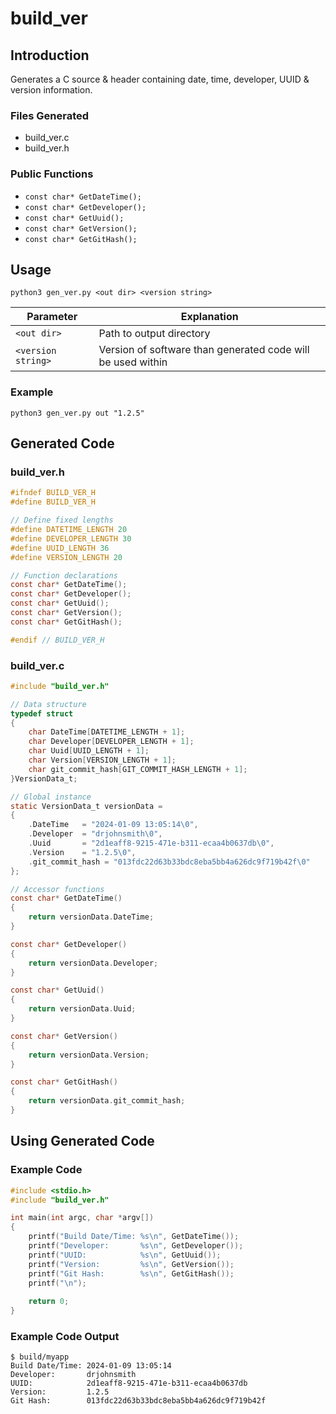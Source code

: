 # build_ver
## Introduction
Generates a C source &amp; header containing date, time, developer, UUID &amp; version information.

### Files Generated
* build_ver.c
* build_ver.h

### Public Functions
* `const char* GetDateTime();`
* `const char* GetDeveloper();`
* `const char* GetUuid();`
* `const char* GetVersion();`
* `const char* GetGitHash();`

## Usage
`python3 gen_ver.py <out dir> <version string>`

|Parameter|Explanation|
|---|---|
|`<out dir>`|Path to output directory|
|`<version string>`|Version of software than generated code will be used within|

### Example
``` shell
python3 gen_ver.py out "1.2.5"
```

## Generated Code
### build_ver.h
```c
#ifndef BUILD_VER_H
#define BUILD_VER_H

// Define fixed lengths
#define DATETIME_LENGTH 20
#define DEVELOPER_LENGTH 30
#define UUID_LENGTH 36
#define VERSION_LENGTH 20

// Function declarations
const char* GetDateTime();
const char* GetDeveloper();
const char* GetUuid();
const char* GetVersion();
const char* GetGitHash();

#endif // BUILD_VER_H
```

### build_ver.c
```c
#include "build_ver.h"

// Data structure
typedef struct
{
    char DateTime[DATETIME_LENGTH + 1];
    char Developer[DEVELOPER_LENGTH + 1];
    char Uuid[UUID_LENGTH + 1];
    char Version[VERSION_LENGTH + 1];
    char git_commit_hash[GIT_COMMIT_HASH_LENGTH + 1];
}VersionData_t;

// Global instance
static VersionData_t versionData =
{
    .DateTime   = "2024-01-09 13:05:14\0",
    .Developer  = "drjohnsmith\0",
    .Uuid       = "2d1eaff8-9215-471e-b311-ecaa4b0637db\0",
    .Version    = "1.2.5\0",
    .git_commit_hash = "013fdc22d63b33bdc8eba5bb4a626dc9f719b42f\0"
};

// Accessor functions
const char* GetDateTime()
{
    return versionData.DateTime;
}

const char* GetDeveloper()
{
    return versionData.Developer;
}

const char* GetUuid()
{
    return versionData.Uuid;
}

const char* GetVersion()
{
    return versionData.Version;
}

const char* GetGitHash() 
{
    return versionData.git_commit_hash;
}
```

## Using Generated Code

### Example Code
```c
#include <stdio.h>
#include "build_ver.h"

int main(int argc, char *argv[])
{
    printf("Build Date/Time: %s\n", GetDateTime());
    printf("Developer:       %s\n", GetDeveloper());
    printf("UUID:            %s\n", GetUuid());
    printf("Version:         %s\n", GetVersion());
    printf("Git Hash:        %s\n", GetGitHash());
    printf("\n");
    
    return 0;
}
```

### Example Code Output
```
$ build/myapp 
Build Date/Time: 2024-01-09 13:05:14
Developer:       drjohnsmith
UUID:            2d1eaff8-9215-471e-b311-ecaa4b0637db
Version:         1.2.5
Git Hash:        013fdc22d63b33bdc8eba5bb4a626dc9f719b42f
```

